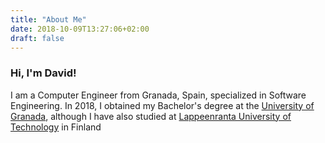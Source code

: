 ```yaml
---
title: "About Me"
date: 2018-10-09T13:27:06+02:00
draft: false
---
```


### Hi, I'm David!

I am a Computer Engineer from Granada, Spain, specialized in Software
Engineering. In 2018, I obtained my Bachelor's degree at the [University 
of Granada](http://www.ugr.es), although I have also studied at 
[Lappeenranta University of Technology](http://www.lut.fi) in Finland

